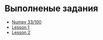 # Выполненые задания 

* [Numpy 33/100](https://github.com/aamenkov/MachineLearning-course/blob/main/PracticeNotebooks/100_Numpy_exercises.ipynb/)
* [Lesson 1](https://github.com/aamenkov/MachineLearning-course/blob/main/PracticeNotebooks/Lesson1_practice_pandas_titanic.ipynb)
* [Lesson 2](https://github.com/aamenkov/MachineLearning-course/blob/main/PracticeNotebooks/Lesson2_practice_visual_titanic.ipynb)
